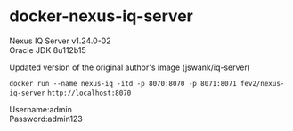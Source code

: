 # docker-nexus-iq-server
Nexus IQ Server v1.24.0-02  
Oracle JDK 8u112b15

Updated version of the original author's image (jswank/iq-server)

`docker run --name nexus-iq -itd -p 8070:8070 -p 8071:8071 fev2/nexus-iq-server`
`http://localhost:8070`

Username:admin  
Password:admin123
